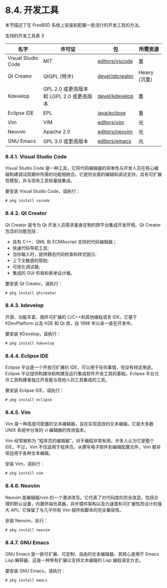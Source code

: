 # 8.4. 开发工具

本节描述了在 FreeBSD 系统上安装和配置一些流行的开发工具的方法。

支持的开发工具表 3

| 名字               | 许可证                                   | 包 | 所需资源     |
| -------------------- | ------------------------------------------ | ---- | -------------- |
| Visual Studio Code | MIT                                      | [editors/vscode](https://cgit.freebsd.org/ports/tree/editors/vscode/)   | 重           |
| Qt Creator         | QtGPL (特许)                             | [devel/qtcreator](https://cgit.freebsd.org/ports/tree/devel/qtcreator/)   | Heavy (沉重) |
| Kdevelop           | GPL 2.0 或更高版本和 LGPL 2.0 或更高版本 | [devel/kdevelop](https://cgit.freebsd.org/ports/tree/devel/kdevelop/)   | 重           |
| Eclipse IDE        | EPL                                      | [java/eclipse](https://cgit.freebsd.org/ports/tree/java/eclipse/)   | 重           |
| Vim               | VIM                                      | [editors/vim](https://cgit.freebsd.org/ports/tree/editors/vim/)   | 光           |
| Neovim             | Apache 2.0                               | [editors/neovim](https://cgit.freebsd.org/ports/tree/editors/neovim/)   | 光           |
| GNU Emacs          | GPL 3.0 或更高版本                       | [editors/emacs](https://cgit.freebsd.org/ports/tree/editors/emacs/)   | 光           |

### 8.4.1. Visual Studio Code

Visual Studio Code 是一种工具，它将代码编辑器的简单性与开发人员在核心编辑构建调试周期中所需的功能相结合。它提供全面的编辑和调试支持，具有可扩展性模型，并与现有工具轻量级集成。

要安装 Visual Studio Code，请执行：

```
# pkg install vscode
```

### 8.4.2. Qt Creator

Qt Creator 是专为 Qt 开发人员需求量身定制的跨平台集成开发环境。Qt Creator 包含的功能包括：

* 具有 C++、QML 和 ECMAscript 支持的代码编辑器；
* 快速代码导航工具;
* 当你输入时，提供静态代码检查和样式提示;
* 上下文敏感的帮助;
* 可视化调试器;
* 集成的 GUI 布局和表单设计器。

要安装 Qt Creator，请执行：

```
# pkg install qtcreator
```

### 8.4.3. kdevelop

开源、功能丰富、插件可扩展的 C/C++和其他编程语言 IDE。它基于 KDevPlatform 以及 KDE 和 Qt 库，自 1998 年以来一直在开发中。

要安装 KDevelop，请执行：

```
# pkg install kdevelop
```

### 8.4.4. Eclipse IDE

Eclipse 平台是一个开放可扩展的 IDE，可以用于任何事情，但没有特定用途。Eclipse 平台提供构建块和构建及运行集成软件开发工具的基础。Eclipse 平台允许工具构建者独立开发能与其他人的工具集成的工具。

要安装 Eclipse IDE，请执行：

```
# pkg install eclipse
```

### 8.4.5. Vim

Vim 是一种高度可配置的文本编辑器，旨在实现高效的文本编辑。它是大多数 UNIX 系统中分发的 vi 编辑器的改进版本。

Vim 经常被称为 “程序员的编辑器”，对于编程非常有用，许多人认为它是整个 IDE。不过，Vim 不仅适用于程序员。从撰写电子邮件到编辑配置文件，Vim 都非常适用于各种文本编辑。

安装 Vim，请执行：

```
# pkg install vim
```

### 8.4.6. Neovim

Neovim 是编辑器/vim 的一个激进改写。它代表了对代码库的完全改造，包括合理的默认设置，内置终端仿真器，异步插件架构以及为速度和可扩展性而设计的强大 API。它保留了与几乎所有 Vim 插件和脚本的完全兼容性。

安装 Neovim，执行：

```
# pkg install neovim
```

### 8.4.7. GNU Emacs

GNU Emacs 是一款可扩展、可定制、自由的文本编辑器。其核心是用于 Emacs Lisp 解释器，这是一种带有扩展以支持文本编辑的 Lisp 编程语言方言。

要安装 GNU Emacs，请执行：

```
# pkg install emacs
```
